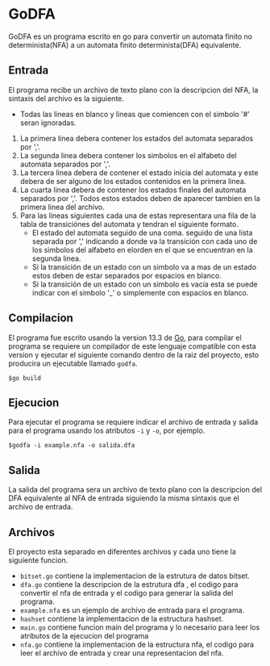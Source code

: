 # GoDFA
GoDFA es un programa escrito en go para convertir un automata finito no determinista(NFA) a un automata finito determinista(DFA) equivalente.

## Entrada
El programa recibe un archivo de texto plano con la descripcion del NFA, la sintaxis del archivo es la siguiente.
* Todas las lineas en blanco y lineas que comiencen con el simbolo '#' seran ignoradas.
1. La primera linea debera contener los estados del automata separados por ','.
2. La segunda linea debera contener los simbolos en el alfabeto del automata separados por ','.
3. La tercera linea debera de contener el estado inicia del automata y este debera de ser alguno de los estados contenidos en la primera linea.
4. La cuarta linea debera de contener los estados finales del automata separados por ','. Todos estos estados deben de aparecer tambien en la primera linea del archivo.
5. Para las lineas siguientes cada una de estas representara una fila de la tabla de transiciónes del automata y tendran el siguiente formato.
    * El estado del automata seguido de una coma. seguido de una lista separada por ',' indicando a donde va la transición con cada uno de los simbolos del alfabeto en elorden en el que se encuentran en la segunda linea.
    * Si la transición de un estado con un simbolo va a mas de un estado estos deben de estar separados por espacios en blanco.
    * Si la transición de un estado con un simbolo es vacia esta se puede indicar con el simbolo '_' o simplemente con espacios en blanco.

## Compilacion 
El programa fue escrito usando la version 13.3 de [Go](https://golang.org/), para compilar el programa se requiere un compilador de este lenguaje compatible con esta version y ejecutar el siguiente comando dentro de la raiz del proyecto, esto producira un ejecutable llamado ``godfa``.
```` shell
$go build
````

## Ejecucion
Para ejecutar el programa se requiere indicar el archivo de entrada y salida para el programa usando los atributos ``-i`` y ``-o``, por ejemplo.
````shell
$godfa -i example.nfa -o salida.dfa
````

## Salida
La salida del programa sera un archivo de texto plano con la descripcion del DFA equivalente al NFA de entrada siguiendo la misma sintaxis que el archivo de entrada.

## Archivos
El proyecto esta separado en diferentes archivos y cada uno tiene la siguiente funcion.
* ``bitset.go`` contiene la implementacion de la estrutura de datos bitset.
* ``dfa.go`` contiene la descripcion de la estrutura dfa , el codigo para convertir el nfa de entrada y el codigo para generar la salida del programa.
* ``example.nfa`` es un ejemplo de archivo de entrada para el programa.
* ``hashset`` contiene la implementacion de la estructura hashset.
* ``main.go`` contiene funcion main del programa y lo necesario para leer los atributos de la ejecucion del programa
* ``nfa.go`` contiene la implementacion de la estructura nfa, el codigo para leer el archivo de entrada y crear una representacion del nfa.  